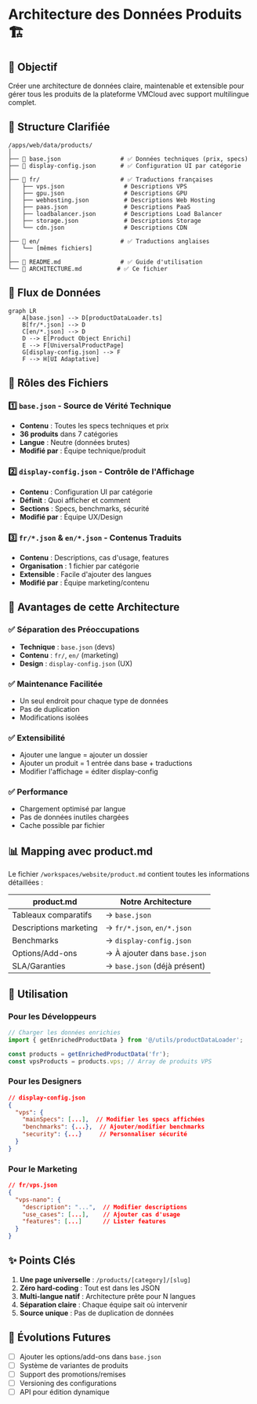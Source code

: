 # Architecture des Données Produits 🏗️

## 🎯 Objectif

Créer une architecture de données claire, maintenable et extensible pour gérer tous les produits de la plateforme VMCloud avec support multilingue complet.

## 📁 Structure Clarifiée

```
/apps/web/data/products/
│
├── 📄 base.json                 # ✅ Données techniques (prix, specs)
├── 📄 display-config.json       # ✅ Configuration UI par catégorie
│
├── 📁 fr/                       # ✅ Traductions françaises
│   ├── vps.json                 # Descriptions VPS
│   ├── gpu.json                 # Descriptions GPU
│   ├── webhosting.json          # Descriptions Web Hosting
│   ├── paas.json                # Descriptions PaaS
│   ├── loadbalancer.json        # Descriptions Load Balancer
│   ├── storage.json             # Descriptions Storage
│   └── cdn.json                 # Descriptions CDN
│
├── 📁 en/                       # ✅ Traductions anglaises
│   └── [mêmes fichiers]
│
├── 📄 README.md                 # ✅ Guide d'utilisation
└── 📄 ARCHITECTURE.md          # ✅ Ce fichier
```

## 🔄 Flux de Données

```mermaid
graph LR
    A[base.json] --> D[productDataLoader.ts]
    B[fr/*.json] --> D
    C[en/*.json] --> D
    D --> E[Product Object Enrichi]
    E --> F[UniversalProductPage]
    G[display-config.json] --> F
    F --> H[UI Adaptative]
```

## 📝 Rôles des Fichiers

### 1️⃣ `base.json` - Source de Vérité Technique
- **Contenu** : Toutes les specs techniques et prix
- **36 produits** dans 7 catégories
- **Langue** : Neutre (données brutes)
- **Modifié par** : Équipe technique/produit

### 2️⃣ `display-config.json` - Contrôle de l'Affichage
- **Contenu** : Configuration UI par catégorie
- **Définit** : Quoi afficher et comment
- **Sections** : Specs, benchmarks, sécurité
- **Modifié par** : Équipe UX/Design

### 3️⃣ `fr/*.json` & `en/*.json` - Contenus Traduits
- **Contenu** : Descriptions, cas d'usage, features
- **Organisation** : 1 fichier par catégorie
- **Extensible** : Facile d'ajouter des langues
- **Modifié par** : Équipe marketing/contenu

## 🚀 Avantages de cette Architecture

### ✅ Séparation des Préoccupations
- **Technique** : `base.json` (devs)
- **Contenu** : `fr/`, `en/` (marketing)
- **Design** : `display-config.json` (UX)

### ✅ Maintenance Facilitée
- Un seul endroit pour chaque type de données
- Pas de duplication
- Modifications isolées

### ✅ Extensibilité
- Ajouter une langue = ajouter un dossier
- Ajouter un produit = 1 entrée dans base + traductions
- Modifier l'affichage = éditer display-config

### ✅ Performance
- Chargement optimisé par langue
- Pas de données inutiles chargées
- Cache possible par fichier

## 📊 Mapping avec product.md

Le fichier `/workspaces/website/product.md` contient toutes les informations détaillées :

| product.md | Notre Architecture |
|------------|-------------------|
| Tableaux comparatifs | → `base.json` |
| Descriptions marketing | → `fr/*.json`, `en/*.json` |
| Benchmarks | → `display-config.json` |
| Options/Add-ons | → À ajouter dans `base.json` |
| SLA/Garanties | → `base.json` (déjà présent) |

## 🔧 Utilisation

### Pour les Développeurs
```typescript
// Charger les données enrichies
import { getEnrichedProductData } from '@/utils/productDataLoader';

const products = getEnrichedProductData('fr');
const vpsProducts = products.vps; // Array de produits VPS
```

### Pour les Designers
```json
// display-config.json
{
  "vps": {
    "mainSpecs": [...],  // Modifier les specs affichées
    "benchmarks": {...},  // Ajouter/modifier benchmarks
    "security": {...}     // Personnaliser sécurité
  }
}
```

### Pour le Marketing
```json
// fr/vps.json
{
  "vps-nano": {
    "description": "...",  // Modifier descriptions
    "use_cases": [...],    // Ajouter cas d'usage
    "features": [...]      // Lister features
  }
}
```

## ✨ Points Clés

1. **Une page universelle** : `/products/[category]/[slug]`
2. **Zéro hard-coding** : Tout est dans les JSON
3. **Multi-langue natif** : Architecture prête pour N langues
4. **Séparation claire** : Chaque équipe sait où intervenir
5. **Source unique** : Pas de duplication de données

## 🔮 Évolutions Futures

- [ ] Ajouter les options/add-ons dans `base.json`
- [ ] Système de variantes de produits
- [ ] Support des promotions/remises
- [ ] Versioning des configurations
- [ ] API pour édition dynamique